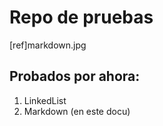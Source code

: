 # **Repo de pruebas**
[ref]markdown.jpg
## Probados por ahora:
1) LinkedList
2) Markdown (en este docu)

